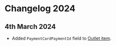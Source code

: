 # Changelog 2024

## 4th March 2024
* Added `PaymentCardPaymentId` field to [Outlet item](../operations/outletitems.md#outlet-item).